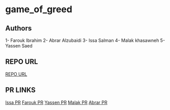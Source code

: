 # game_of_greed

## Authors 
1- Farouk Ibrahim
2- Abrar Alzubaidi
3- Issa Salman
4- Malak khasawneh
5- Yassen Saed


## REPO URL

[REPO URL](https://github.com/AbrarAlzubaidi/game_of_greed)

## PR LINKS
[Issa PR](https://github.com/AbrarAlzubaidi/game_of_greed/pull/2)
[Farouk PR](https://github.com/AbrarAlzubaidi/game_of_greed/pull/5)
[Yassen PR](https://github.com/AbrarAlzubaidi/game_of_greed/pull/4)
[Malak PR](https://github.com/AbrarAlzubaidi/game_of_greed/pull/1)
[Abrar PR](https://github.com/AbrarAlzubaidi/game_of_greed/pull/3)


